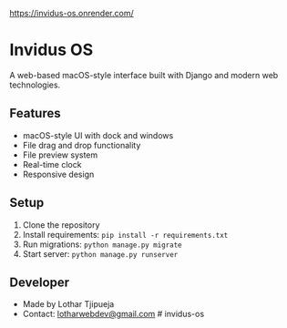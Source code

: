 https://invidus-os.onrender.com/
# Invidus OS

A web-based macOS-style interface built with Django and modern web technologies.

## Features
- macOS-style UI with dock and windows
- File drag and drop functionality
- File preview system
- Real-time clock
- Responsive design

## Setup
1. Clone the repository
2. Install requirements: `pip install -r requirements.txt`
3. Run migrations: `python manage.py migrate`
4. Start server: `python manage.py runserver`

## Developer
- Made by Lothar Tjipueja
- Contact: lotharwebdev@gmail.com
#   i n v i d u s - o s 
 
 
